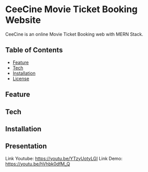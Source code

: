 # CeeCine Movie Ticket Booking Website

CeeCine is an online Movie Ticket Booking web with MERN Stack.

## Table of Contents

- [Feature](Feature)
- [Tech](#Tech)
- [Installation](#installation)
- [License](#license)

## Feature

## Tech

## Installation

## Presentation
Link Youtube: https://youtu.be/YTzyUotyLGI
Link Demo: https://youtu.be/hVhbk0dfM_Q
